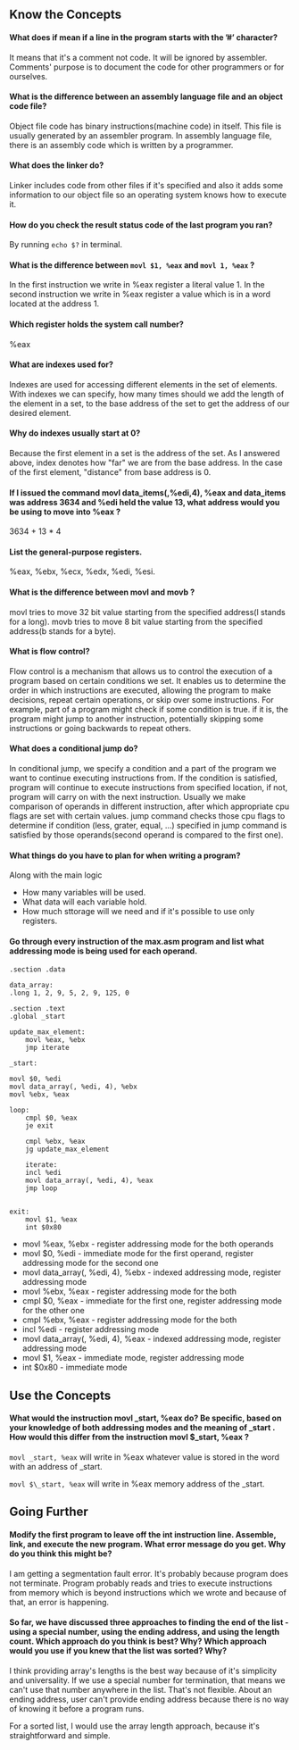 ## Know the Concepts

#### What does if mean if a line in the program starts with the ’#’ character?

It means that it's a comment not code. It will be ignored by assembler. Comments' purpose is to document the code for other programmers or for ourselves.

#### What is the difference between an assembly language file and an object code file?

Object file code has binary instructions(machine code) in itself. This file is usually generated by an assembler program. In assembly language file, there is an assembly code which is written by a programmer.

#### What does the linker do?

Linker includes code from other files if it's specified and also it adds some information to our object file so an operating system knows how to execute it.

#### How do you check the result status code of the last program you ran?

By running `echo $?` in terminal.

#### What is the difference between `movl $1, %eax` and `movl 1, %eax` ?

In the first instruction we write in %eax register a literal value 1.
In the second instruction we write in %eax register a value which is in a word located at the address 1.

#### Which register holds the system call number?

%eax

#### What are indexes used for?

Indexes are used for accessing different elements in the set of elements. With indexes we can specify, how many times should we add the length of the element in a set, to the base address of the set to get the address of our desired element.

#### Why do indexes usually start at 0?

Because the first element in a set is the address of the set. As I answered above, index denotes how "far" we are from the base address. In the case of the first element, "distance" from base address is 0.

#### If I issued the command movl data_items(,%edi,4), %eax and data_items was address 3634 and %edi held the value 13, what address would you be using to move into %eax ?

3634 + 13 \* 4

#### List the general-purpose registers.

%eax, %ebx, %ecx, %edx, %edi, %esi.

#### What is the difference between movl and movb ?

movl tries to move 32 bit value starting from the specified address(l stands for a long).
movb tries to move 8 bit value starting from the specified address(b stands for a byte).

#### What is flow control?

Flow control is a mechanism that allows us to control the execution of a program based on certain conditions we set. It enables us to determine the order in which instructions are executed, allowing the program to make decisions, repeat certain operations, or skip over some instructions. For example, part of a program might check if some condition is true. if it is, the program might jump to another instruction, potentially skipping some instructions or going backwards to repeat others.

#### What does a conditional jump do?

In conditional jump, we specify a condition and a part of the program we want to continue executing instructions from.
If the condition is satisfied, program will continue to execute instructions from specified location, if not, program will carry on with the next instruction. Usually we make comparison of operands in different instruction, after which appropriate cpu flags are set with certain values. jump command checks those cpu flags to determine if condition (less, grater, equal, ...) specified in jump command is satisfied by those operands(second operand is compared to the first one).

#### What things do you have to plan for when writing a program?

Along with the main logic

- How many variables will be used.
- What data will each variable hold.
- How much sttorage will we need and if it's possible to use only registers.

#### Go through every instruction of the max.asm program and list what addressing mode is being used for each operand.

```
.section .data

data_array:
.long 1, 2, 9, 5, 2, 9, 125, 0

.section .text
.global _start

update_max_element:
    movl %eax, %ebx
    jmp iterate

_start:

movl $0, %edi
movl data_array(, %edi, 4), %ebx
movl %ebx, %eax

loop:
    cmpl $0, %eax
    je exit

    cmpl %ebx, %eax
    jg update_max_element

    iterate:
    incl %edi
    movl data_array(, %edi, 4), %eax
    jmp loop


exit:
    movl $1, %eax
    int $0x80
```

- movl %eax, %ebx - register addressing mode for the both operands
- movl $0, %edi - immediate mode for the first operand, register addressing mode for the second one
- movl data_array(, %edi, 4), %ebx - indexed addressing mode, register addressing mode
- movl %ebx, %eax - register addressing mode for the both
- cmpl $0, %eax - immediate for the first one, register addressing mode for the other one
- cmpl %ebx, %eax - register addressing mode for the both
- incl %edi - register addressing mode
- movl data_array(, %edi, 4), %eax - indexed addressing mode, register addressing mode
- movl $1, %eax - immediate mode, register addressing mode
- int $0x80 - immediate mode

## Use the Concepts

#### What would the instruction movl \_start, %eax do? Be specific, based on your knowledge of both addressing modes and the meaning of \_start . How would this differ from the instruction movl $\_start, %eax ?

`movl _start, %eax` will write in %eax whatever value is stored in the word with an address of \_start.

`movl $\_start, %eax` will write in %eax memory address of the \_start.

## Going Further

#### Modify the first program to leave off the int instruction line. Assemble, link, and execute the new program. What error message do you get. Why do you think this might be?

I am getting a segmentation fault error. It's probably because program does not terminate. Program probably reads and tries to execute instructions from memory which is beyond instructions which we wrote and because of that, an error is happening.

#### So far, we have discussed three approaches to finding the end of the list - using a special number, using the ending address, and using the length count. Which approach do you think is best? Why? Which approach would you use if you knew that the list was sorted? Why?

I think providing array's lengths is the best way because of it's simplicity and universality. If we use a special number for termination, that means we can't use that number anywhere in the list. That's not flexible.
About an ending address, user can't provide ending address because there is no way of knowing it before a program runs.

For a sorted list, I would use the array length approach, because it's straightforward and simple.
